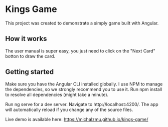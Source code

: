 # Kings Game

This project was created to demonstrate a simply game built with Angular.

## How it works

The user manual is super easy, you just need to click on the "Next Card" botton to draw the card. 

## Getting started

Make sure you have the Angular CLI installed globally. I use NPM to manage the dependencies, so we strongly recommend you to use it. Run npm install to resolve all dependencies (might take a minute).

Run ng serve for a dev server. Navigate to http://localhost:4200/. The app will automatically reload if you change any of the source files.

Live demo is available here: 
https://michalzmu.github.io/kings-game/
